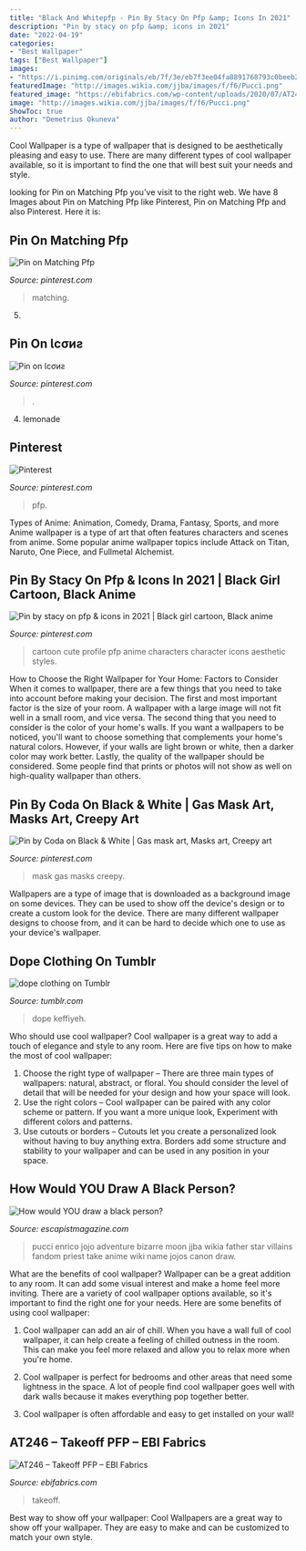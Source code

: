 ```yaml
---
title: "Black And Whitepfp - Pin By Stacy On Pfp &amp; Icons In 2021"
description: "Pin by stacy on pfp &amp; icons in 2021"
date: "2022-04-19"
categories:
- "Best Wallpaper"
tags: ["Best Wallpaper"]
images:
- "https://i.pinimg.com/originals/eb/7f/3e/eb7f3ee04fa8891768793c0beeb2cbdd.gif"
featuredImage: "http://images.wikia.com/jjba/images/f/f6/Pucci.png"
featured_image: "https://ebifabrics.com/wp-content/uploads/2020/07/AT246-White-11-PFP.jpg"
image: "http://images.wikia.com/jjba/images/f/f6/Pucci.png"
ShowToc: true
author: "Demetrius Okuneva"
---
```



Cool Wallpaper is a type of wallpaper that is designed to be aesthetically pleasing and easy to use. There are many different types of cool wallpaper available, so it is important to find the one that will best suit your needs and style.

	

		
looking for Pin on Matching Pfp you've visit to the right web. We have 8 Images about Pin on Matching Pfp like Pinterest, Pin on Matching Pfp and also Pinterest. Here it is:
		
    
## Pin On Matching Pfp

<img loading=lazy src="https://i.pinimg.com/736x/78/01/fc/7801fc705d313a223ea9670d59ea3ade.jpg" onerror="this.onerror=null;this.src='https://tse2.mm.bing.net/th?id=OIP.aPd2Cgw_gkLVvvpuBpePpQHaHa&amp;pid=15.1';" alt="Pin on Matching Pfp">

_Source: pinterest.com_

>matching. 

	

5.

    
## Pin On Ɩcσиƨ

<img loading=lazy src="https://i.pinimg.com/736x/11/a6/a1/11a6a1e9dec7a1ec8d5e35ecae9c9ead.jpg" onerror="this.onerror=null;this.src='https://tse2.mm.bing.net/th?id=OIP.m4u9h_hSWIaLZL4x2K_FugHaHa&amp;pid=15.1';" alt="Pin on Ɩcσиƨ">

_Source: pinterest.com_

>. 

	

4. lemonade 

    
## Pinterest

<img loading=lazy src="https://i.pinimg.com/originals/eb/7f/3e/eb7f3ee04fa8891768793c0beeb2cbdd.gif" onerror="this.onerror=null;this.src='https://tse1.mm.bing.net/th?id=OIP.rCLPwFBW0sS2l97wFSZSjgAAAA&amp;pid=15.1';" alt="Pinterest">

_Source: pinterest.com_

>pfp. 

	

Types of Anime: Animation, Comedy, Drama, Fantasy, Sports, and more
Anime wallpaper is a type of art that often features characters and scenes from anime. Some popular anime wallpaper topics include Attack on Titan, Naruto, One Piece, and Fullmetal Alchemist.

    
## Pin By Stacy On Pfp &amp; Icons In 2021 | Black Girl Cartoon, Black Anime

<img loading=lazy src="https://i.pinimg.com/736x/0c/b0/4a/0cb04a23233707a80b4d650015ff32f9.jpg" onerror="this.onerror=null;this.src='https://tse4.mm.bing.net/th?id=OIP.Jvin_RWLXESMS7Lj241UYgHaHN&amp;pid=15.1';" alt="Pin by stacy on pfp &amp; icons in 2021 | Black girl cartoon, Black anime">

_Source: pinterest.com_

>cartoon cute profile pfp anime characters character icons aesthetic styles. 

	

How to Choose the Right Wallpaper for Your Home: Factors to Consider
When it comes to wallpaper, there are a few things that you need to take into account before making your decision. The first and most important factor is the size of your room. A wallpaper with a large image will not fit well in a small room, and vice versa. 
The second thing that you need to consider is the color of your home's walls. If you want a wallpapers to be noticed, you'll want to choose something that complements your home's natural colors. However, if your walls are light brown or white, then a darker color may work better. 
Lastly, the quality of the wallpaper should be considered. Some people find that prints or photos will not show as well on high-quality wallpaper than others.

    
## Pin By Coda On Black &amp; White | Gas Mask Art, Masks Art, Creepy Art

<img loading=lazy src="https://i.pinimg.com/736x/7f/4b/d9/7f4bd969ad3abaf3f0fc9ea41bd9a81b--gas-mask-art-gas-masks.jpg" onerror="this.onerror=null;this.src='https://tse4.mm.bing.net/th?id=OIP.JcghrJyIRASj3_-X1hRBkgHaJM&amp;pid=15.1';" alt="Pin by Coda on Black &amp; White | Gas mask art, Masks art, Creepy art">

_Source: pinterest.com_

>mask gas masks creepy. 

	

Wallpapers are a type of image that is downloaded as a background image on some devices. They can be used to show off the device's design or to create a custom look for the device. There are many different wallpaper designs to choose from, and it can be hard to decide which one to use as your device's wallpaper.

    
## Dope Clothing On Tumblr

<img loading=lazy src="https://78.media.tumblr.com/a4d79fe9dae8ae054e84127672f516cb/tumblr_n2xiocYijW1tswyago1_500.jpg" onerror="this.onerror=null;this.src='https://tse1.mm.bing.net/th?id=OIP.l9pHSHdFwA9SnKGsW4uJsgHaK9&amp;pid=15.1';" alt="dope clothing on Tumblr">

_Source: tumblr.com_

>dope keffiyeh. 

	

Who should use cool wallpaper?
Cool wallpaper is a great way to add a touch of elegance and style to any room. Here are five tips on how to make the most of cool wallpaper: 
1) Choose the right type of wallpaper – There are three main types of wallpapers: natural, abstract, or floral. You should consider the level of detail that will be needed for your design and how your space will look. 
2) Use the right colors – Cool wallpaper can be paired with any color scheme or pattern. If you want a more unique look, Experiment with different colors and patterns. 
3) Use cutouts or borders – Cutouts let you create a personalized look without having to buy anything extra. Borders add some structure and stability to your wallpaper and can be used in any position in your space.

    
## How Would YOU Draw A Black Person?

<img loading=lazy src="http://images.wikia.com/jjba/images/f/f6/Pucci.png" onerror="this.onerror=null;this.src='https://tse2.mm.bing.net/th?id=OIP.W5Rbj1iO_y79jxHFyLUlTgHaLF&amp;pid=15.1';" alt="How would YOU draw a black person?">

_Source: escapistmagazine.com_

>pucci enrico jojo adventure bizarre moon jjba wikia father star villains fandom priest take anime wiki name jojos canon draw. 

	

What are the benefits of cool wallpaper?
Wallpaper can be a great addition to any room. It can add some visual interest and make a home feel more inviting. There are a variety of cool wallpaper options available, so it's important to find the right one for your needs. Here are some benefits of using cool wallpaper: 
1. Cool wallpaper can add an air of chill. When you have a wall full of cool wallpaper, it can help create a feeling of chilled outness in the room. This can make you feel more relaxed and allow you to relax more when you're home. 

2. Cool wallpaper is perfect for bedrooms and other areas that need some lightness in the space. A lot of people find cool wallpaper goes well with dark walls because it makes everything pop together better. 

3. Cool wallpaper is often affordable and easy to get installed on your wall!

    
## AT246 – Takeoff PFP – EBI Fabrics

<img loading=lazy src="https://ebifabrics.com/wp-content/uploads/2020/07/AT246-White-11-PFP.jpg" onerror="this.onerror=null;this.src='https://tse3.mm.bing.net/th?id=OIP.RtSbEVoqP6BFg__E1pmvhgHaE7&amp;pid=15.1';" alt="AT246 – Takeoff PFP – EBI Fabrics">

_Source: ebifabrics.com_

>takeoff. 

	

Best way to show off your wallpaper:
Cool Wallpapers are a great way to show off your wallpaper. They are easy to make and can be customized to match your own style.

